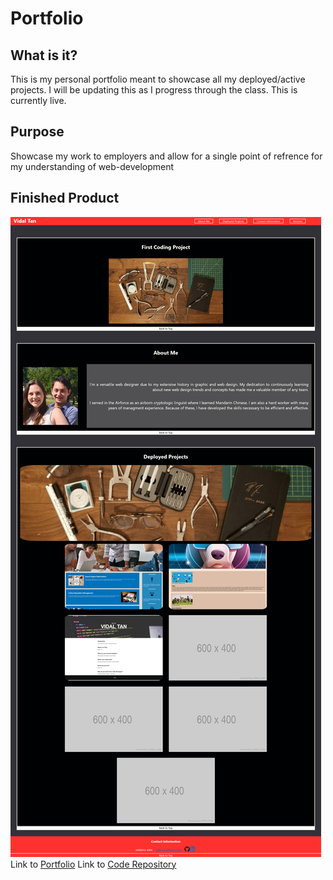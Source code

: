 # Portfolio

## What is it?

This is my personal portfolio meant to showcase all my deployed/active projects.
I will be updating this as I progress through the class. This is currently live.


## Purpose 

Showcase my work to employers and allow for a single point of refrence for my
understanding of web-development

## Finished Product

![Full Webpage Screenshot](./assets/images/portfolio.png)
Link to [Portfolio](https://vidalatan.github.io/Mini-project/)
Link to [Code Repository](https://github.com/Vidalatan/Mini-project)
